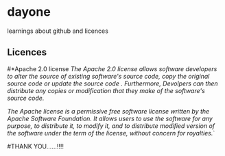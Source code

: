 # dayone
learnings about github and licences

## Licences
#*Apache 2.0 license
*The Apache 2.0 license allows software developers to alter the source of existing software's source code, copy the original source code or update the source code .
Furthermore, Devolpers can then distribute any copies or modification that they make of the software's source code.*

*The Apache license is a permissive free software license written by the Apache Software Foundation. It allows users to use the software for any purpose, to distribute
it, to modify it, and to distribute modified version of the software under the term of the license, without concern for royalties.*`

#THANK YOU......!!!!
